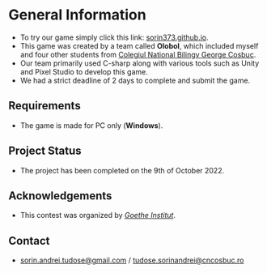 # General Information
- To try our game simply click this link: [sorin373.github.io](https://sorin373.github.io/).
- This game was created by a team called **Olobol**, which included myself and four other students from [Colegiul National Bilingv George Cosbuc](http://cosbucbilingv.ro/).
- Our team primarily used C-sharp along with various tools such as Unity and Pixel Studio to develop this game.
- We had a strict deadline of 2 days to complete and submit the game. 

## Requirements
- The game is made for PC only (**Windows**).

## Project Status
- The project has been completed on the 9th of October 2022.

## Acknowledgements
- This contest was organized by [_Goethe Institut_](https://www.goethe.de/ins/ro/ro/spr/kur.html).

## Contact
- sorin.andrei.tudose@gmail.com / tudose.sorinandrei@cncosbuc.ro
